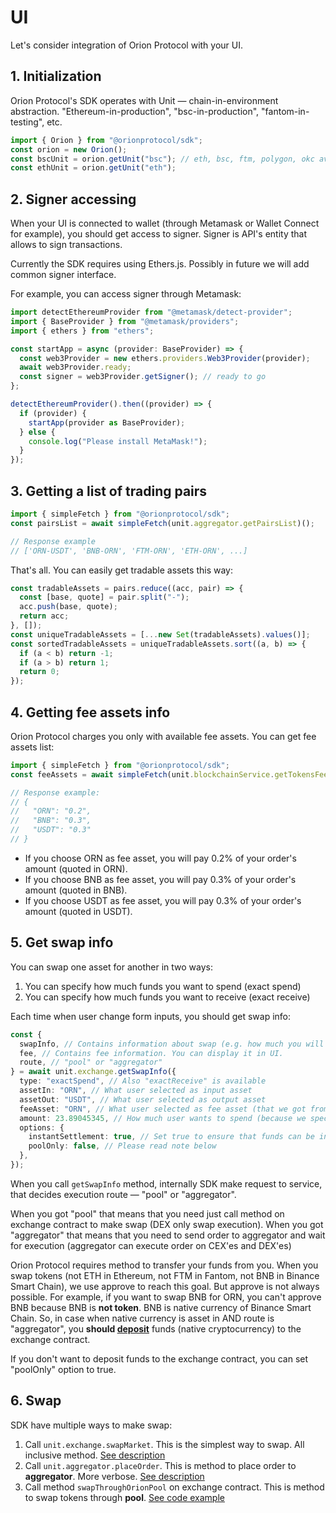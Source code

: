 # UI

Let's consider integration of Orion Protocol with your UI.

## 1. Initialization

Orion Protocol's SDK operates with Unit — chain-in-environment abstraction. "Ethereum-in-production", "bsc-in-production", "fantom-in-testing", etc.

```ts
import { Orion } from "@orionprotocol/sdk";
const orion = new Orion();
const bscUnit = orion.getUnit("bsc"); // eth, bsc, ftm, polygon, okc available
const ethUnit = orion.getUnit("eth");
```

## 2. Signer accessing

When your UI is connected to wallet (through Metamask or Wallet Connect for example), you should get access to signer.
Signer is API's entity that allows to sign transactions.

Currently the SDK requires using Ethers.js. Possibly in future we will add common signer interface.

For example, you can access signer through Metamask:

```ts
import detectEthereumProvider from "@metamask/detect-provider";
import { BaseProvider } from "@metamask/providers";
import { ethers } from "ethers";

const startApp = async (provider: BaseProvider) => {
  const web3Provider = new ethers.providers.Web3Provider(provider);
  await web3Provider.ready;
  const signer = web3Provider.getSigner(); // ready to go
};

detectEthereumProvider().then((provider) => {
  if (provider) {
    startApp(provider as BaseProvider);
  } else {
    console.log("Please install MetaMask!");
  }
});
```

## 3. Getting a list of trading pairs

```ts
import { simpleFetch } from "@orionprotocol/sdk";
const pairsList = await simpleFetch(unit.aggregator.getPairsList)();

// Response example
// ['ORN-USDT', 'BNB-ORN', 'FTM-ORN', 'ETH-ORN', ...]
```

That's all. You can easily get tradable assets this way:

```ts
const tradableAssets = pairs.reduce((acc, pair) => {
  const [base, quote] = pair.split("-");
  acc.push(base, quote);
  return acc;
}, []);
const uniqueTradableAssets = [...new Set(tradableAssets).values()];
const sortedTradableAssets = uniqueTradableAssets.sort((a, b) => {
  if (a < b) return -1;
  if (a > b) return 1;
  return 0;
});
```

## 4. Getting fee assets info

Orion Protocol charges you only with available fee assets. You can get fee assets list:

```ts
import { simpleFetch } from "@orionprotocol/sdk";
const feeAssets = await simpleFetch(unit.blockchainService.getTokensFee)();

// Response example:
// {
//   "ORN": "0.2",
//   "BNB": "0.3",
//   "USDT": "0.3"
// }
```

- If you choose ORN as fee asset, you will pay 0.2% of your order's amount (quoted in ORN).
- If you choose BNB as fee asset, you will pay 0.3% of your order's amount (quoted in BNB).
- If you choose USDT as fee asset, you will pay 0.3% of your order's amount (quoted in USDT).

## 5. Get swap info

You can swap one asset for another in two ways:

1. You can specify how much funds you want to spend (exact spend)
2. You can specify how much funds you want to receive (exact receive)

Each time when user change form inputs, you should get swap info:

```ts
const {
  swapInfo, // Contains information about swap (e.g. how much you will receive, how much you will spend, price)
  fee, // Contains fee information. You can display it in UI.
  route, // "pool" or "aggregator"
} = await unit.exchange.getSwapInfo({
  type: "exactSpend", // Also "exactReceive" is available
  assetIn: "ORN", // What user selected as input asset
  assetOut: "USDT", // What user selected as output asset
  feeAsset: "ORN", // What user selected as fee asset (that we got from previous step)
  amount: 23.89045345, // How much user wants to spend (because we specified "exactSpend" in "type" param)
  options: {
    instantSettlement: true, // Set true to ensure that funds can be instantly transferred to wallet (otherwise, there is a possibility of receiving funds to the balance of the exchange contract)
    poolOnly: false, // Please read note below
  },
});
```

When you call `getSwapInfo` method, internally SDK make request to service, that decides execution route — "pool" or "aggregator".

When you got "pool" that means that you need just call method on exchange contract to make swap (DEX only swap execution).
When you got "aggregator" that means that you need to send order to aggregator and wait for execution (aggregator can execute order on CEX'es and DEX'es)

Orion Protocol requires method to transfer your funds from you. When you swap tokens (not ETH in Ethereum, not FTM in Fantom, not BNB in Binance Smart Chain), we use approve to reach this goal. But approve is not always possible. For example, if you want to swap BNB for ORN, you can't approve BNB because BNB is **not token**. BNB is native currency of Binance Smart Chain. So, in case when native currency is asset in AND route is "aggregator", you **should [deposit](../README.md#deposit)** funds (native cryptocurrency) to the exchange contract.

If you don't want to deposit funds to the exchange contract, you can set "poolOnly" option to true.

## 6. Swap

SDK have multiple ways to make swap:

1. Call `unit.exchange.swapMarket`. This is the simplest way to swap. All inclusive method. [See description](../README.md#make-swap-market)
2. Call `unit.aggregator.placeOrder`. This is method to place order to **aggregator**. More verbose. [See description](../README.md#place-order-in-orion-aggregator)
3. Call method `swapThroughOrionPool` on exchange contract. This is method to swap tokens through **pool**. [See code example](../src/Unit/Exchange/swapMarket.ts)
